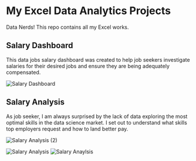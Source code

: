 # My Excel Data Analytics Projects

Data Nerds! This repo contains all my Excel works.

## Salary Dashboard
This data jobs salary dashboard was created to help job seekers investigate salaries for their desired jobs and ensure they are being adequately compensated.

![Salary Dashboard](https://github.com/user-attachments/assets/dc8facaf-24f3-41c1-8985-5c5baa9e9a72)

## Salary Analysis
As job seeker, I am always surprised by the lack of data exploring the most optimal skills in the data science market. I set out to understand what skills top employers request and how to land better pay.

![Salary Analysis (2)](https://github.com/user-attachments/assets/fda6b9e5-8ba7-45ff-bfb1-fe522aabff39)

![Salary Analysis](https://github.com/user-attachments/assets/49dcc49b-42c2-45f3-900c-5d4c9dbdaa12)
![Salary Anaylsis](https://github.com/user-attachments/assets/7318c105-37be-4857-b268-cdbf98ec6c6e)
